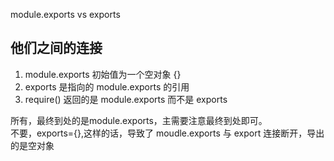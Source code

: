 module.exports vs exports

## 他们之间的连接

1. module.exports 初始值为一个空对象 {}
2. exports 是指向的 module.exports 的引用
3. require() 返回的是 module.exports 而不是 exports

所有，最终到处的是module.exports，主需要注意最终到处即可。    
不要，exports={},这样的话，导致了 moudle.exports 与 export 连接断开，导出的是空对象


